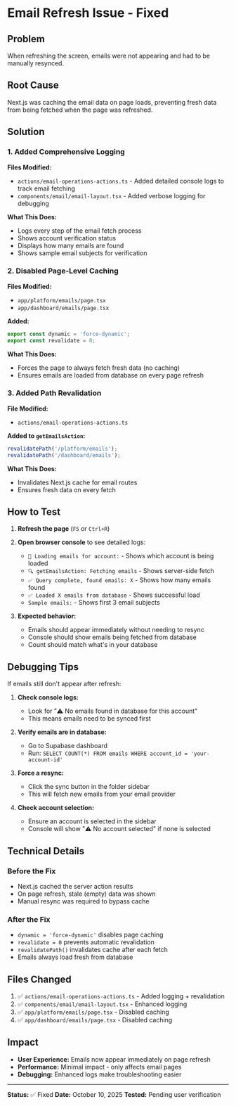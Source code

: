 # Email Refresh Issue - Fixed

## Problem
When refreshing the screen, emails were not appearing and had to be manually resynced.

## Root Cause
Next.js was caching the email data on page loads, preventing fresh data from being fetched when the page was refreshed.

## Solution

### 1. Added Comprehensive Logging
**Files Modified:**
- `actions/email-operations-actions.ts` - Added detailed console logs to track email fetching
- `components/email/email-layout.tsx` - Added verbose logging for debugging

**What This Does:**
- Logs every step of the email fetch process
- Shows account verification status
- Displays how many emails are found
- Shows sample email subjects for verification

### 2. Disabled Page-Level Caching
**Files Modified:**
- `app/platform/emails/page.tsx`
- `app/dashboard/emails/page.tsx`

**Added:**
```typescript
export const dynamic = 'force-dynamic';
export const revalidate = 0;
```

**What This Does:**
- Forces the page to always fetch fresh data (no caching)
- Ensures emails are loaded from database on every page refresh

### 3. Added Path Revalidation
**File Modified:**
- `actions/email-operations-actions.ts`

**Added to `getEmailsAction`:**
```typescript
revalidatePath('/platform/emails');
revalidatePath('/dashboard/emails');
```

**What This Does:**
- Invalidates Next.js cache for email routes
- Ensures fresh data on every fetch

## How to Test

1. **Refresh the page** (`F5` or `Ctrl+R`)
2. **Open browser console** to see detailed logs:
   - `📧 Loading emails for account:` - Shows which account is being loaded
   - `🔍 getEmailsAction: Fetching emails` - Shows server-side fetch
   - `✅ Query complete, found emails: X` - Shows how many emails found
   - `✅ Loaded X emails from database` - Shows successful load
   - `Sample emails:` - Shows first 3 email subjects

3. **Expected behavior:**
   - Emails should appear immediately without needing to resync
   - Console should show emails being fetched from database
   - Count should match what's in your database

## Debugging Tips

If emails still don't appear after refresh:

1. **Check console logs:**
   - Look for "⚠️ No emails found in database for this account"
   - This means emails need to be synced first

2. **Verify emails are in database:**
   - Go to Supabase dashboard
   - Run: `SELECT COUNT(*) FROM emails WHERE account_id = 'your-account-id'`

3. **Force a resync:**
   - Click the sync button in the folder sidebar
   - This will fetch new emails from your email provider

4. **Check account selection:**
   - Ensure an account is selected in the sidebar
   - Console will show "⚠️ No account selected" if none is selected

## Technical Details

### Before the Fix
- Next.js cached the server action results
- On page refresh, stale (empty) data was shown
- Manual resync was required to bypass cache

### After the Fix
- `dynamic = 'force-dynamic'` disables page caching
- `revalidate = 0` prevents automatic revalidation
- `revalidatePath()` invalidates cache after each fetch
- Emails always load fresh from database

## Files Changed

1. ✅ `actions/email-operations-actions.ts` - Added logging + revalidation
2. ✅ `components/email/email-layout.tsx` - Enhanced logging
3. ✅ `app/platform/emails/page.tsx` - Disabled caching
4. ✅ `app/dashboard/emails/page.tsx` - Disabled caching

## Impact

- **User Experience:** Emails now appear immediately on page refresh
- **Performance:** Minimal impact - only affects email pages
- **Debugging:** Enhanced logs make troubleshooting easier

---

**Status:** ✅ Fixed
**Date:** October 10, 2025
**Tested:** Pending user verification


